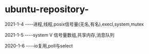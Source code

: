 # ubuntu-repository-
2021-1-4
----进程,线程,posix信号量(无名,有名),execl,system,mutex

2021-1-5
----system V 信号量数组,共享内存,消息队列

2020-1-6
----io复用,poll与select
